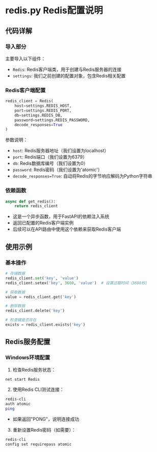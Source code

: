 # redis.py Redis配置说明

## 代码详解

### 导入部分

主要导入以下组件：
- `Redis`: Redis客户端类，用于创建与Redis服务器的连接
- `settings`: 我们之前创建的配置对象，包含Redis相关配置

### Redis客户端配置
```python
redis_client = Redis(
    host=settings.REDIS_HOST,
    port=settings.REDIS_PORT,
    db=settings.REDIS_DB,
    password=settings.REDIS_PASSWORD,
    decode_responses=True
)
```

参数说明：
- `host`: Redis服务器地址（我们设置为localhost）
- `port`: Redis端口（我们设置为6379）
- `db`: Redis数据库编号（我们设置为0）
- `password`: Redis密码（我们设置为'atomic'）
- `decode_responses=True`: 自动将Redis的字节响应解码为Python字符串

### 依赖函数
```python
async def get_redis():
    return redis_client
```
- 这是一个异步函数，用于FastAPI的依赖注入系统
- 返回已配置的Redis客户端实例
- 后续可以在API路由中使用这个依赖来获取Redis客户端

## 使用示例

### 基本操作
```python
# 存储数据
redis_client.set('key', 'value')
redis_client.setex('key', 3600, 'value')  # 设置过期时间（3600秒）

# 获取数据
value = redis_client.get('key')

# 删除数据
redis_client.delete('key')

# 检查键是否存在
exists = redis_client.exists('key')
```

## Redis服务配置

### Windows环境配置

1. 检查Redis服务状态：
```bash
net start Redis
```

2. 使用Redis CLI测试连接：
```bash
redis-cli
auth atomic
ping
```
- 如果返回"PONG"，说明连接成功

3. 重新设置Redis密码（如需要）：
```bash
redis-cli
config set requirepass atomic
``` 